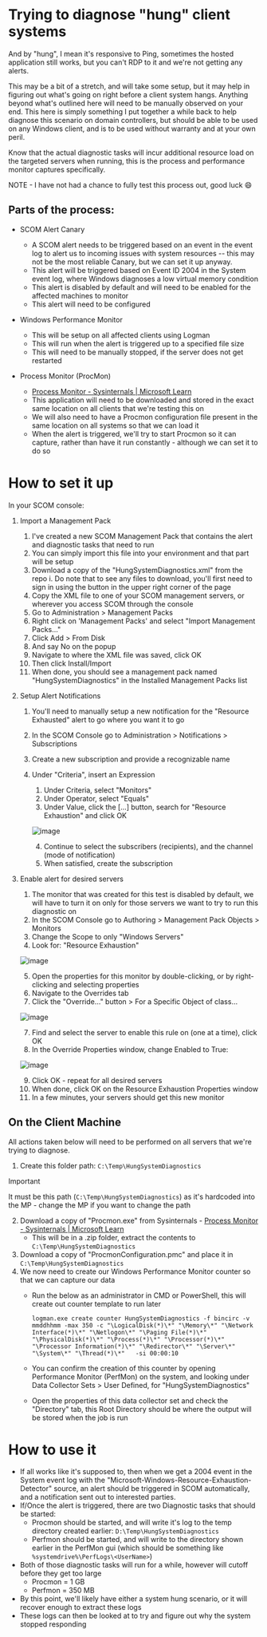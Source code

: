 # Trying to diagnose "hung" client systems

And by "hung", I mean it's responsive to Ping, sometimes the hosted application still works, but you can't RDP to it and we're not getting any alerts.

This may be a bit of a stretch, and will take some setup, but it may help in figuring out what's going on right before a client system hangs. Anything beyond what's outlined here will need to be manually observed on your end. This here is simply something I put together a while back to help diagnose this scenario on domain controllers, but should be able to be used on any Windows client, and is to be used without warranty and at your own peril.

Know that the actual diagnostic tasks will incur additional resource load on the targeted servers when running, this is the process and performance monitor captures specifically.

NOTE - I have not had a chance to fully test this process out, good luck :smile:

## Parts of the process:

  - SCOM Alert Canary
    - A SCOM alert needs to be triggered based on an event in the event log to alert us to incoming issues with system resources -- this may not be the most reliable Canary, but we can set it up anyway. 
    - This alert will be triggered based on Event ID 2004 in the System event log, where Windows diagnoses a low virtual memory condition
    - This alert is disabled by default and will need to be enabled for the affected machines to monitor
    - This alert will need to be configured 

  - Windows Performance Monitor
    - This will be setup on all affected clients using Logman
    - This will run when the alert is triggered up to a specified file size
    - This will need to be manually stopped, if the server does not get restarted

  - Process Monitor (ProcMon)
    - [Process Monitor - Sysinternals | Microsoft Learn](https://learn.microsoft.com/en-us/sysinternals/downloads/procmon)
    - This application will need to be downloaded and stored in the exact same location on all clients that we're testing this on
    - We will also need to have a Procmon configuration file present in the same location on all systems so that we can load it
    - When the alert is triggered, we'll try to start Procmon so it can capture, rather than have it run constantly - although we can set it to do so


# How to set it up

In your SCOM console:
1. Import a Management Pack
    1. I've created a new SCOM Management Pack that contains the alert and diagnostic tasks that need to run
    2. You can simply import this file into your environment and that part will be setup
    3. Download a copy of the "HungSystemDiagnostics.xml" from the repo
      i. Do note that to see any files to download, you'll first need to sign in using the button in the upper right corner of the page
    4. Copy the XML file to one of your SCOM management servers, or wherever you access SCOM through the console
    5. Go to Administration > Management Packs
    6. Right click on 'Management Packs' and select "Import Management Packs…"
    7. Click Add > From Disk
    8. And say No on the popup
    9. Navigate to where the XML file was saved, click OK
    10. Then click Install/Import
    11. When done, you should see a management pack named "HungSystemDiagnostics" in the Installed Management Packs list
		
	
2. Setup Alert Notifications
    1. You'll need to manually setup a new notification for the "Resource Exhausted" alert to go where you want it to go
    2. In the SCOM Console go to Administration > Notifications > Subscriptions
    3. Create a new subscription and provide a recognizable name
    4. Under "Criteria", insert an Expression
        1. Under Criteria, select "Monitors"
        2. Under Operator, select "Equals"
        3. Under Value, click the […] button, search for "Resource Exhaustion" and click OK
      
          ![image](https://github.com/sepaugh/SCOM/assets/9103519/a8daaca9-293c-4ff2-a93c-319d9d5a7a40)
      
        4. Continue to select the subscribers (recipients), and the channel (mode of notification)
        5. When satisfied, create the subscription
    
3. Enable alert for desired servers
    1. The monitor that was created for this test is disabled by default, we will have to turn it on only for those servers we want to try to run this diagnostic on
    2. In the SCOM Console go to Authoring > Management Pack Objects > Monitors
    3. Change the Scope to only "Windows Servers"
    4. Look for: "Resource Exhaustion"
    
    ![image](https://github.com/sepaugh/SCOM/assets/9103519/3b8ad814-7b75-44a0-a48a-8c97df2c967c)

    
    5. Open the properties for this monitor by double-clicking, or by right-clicking and selecting properties
    6. Navigate to the Overrides tab
    7. Click the "Override…" button > For a Specific Object of class…
    
    ![image](https://github.com/sepaugh/SCOM/assets/9103519/aaca49c8-e333-4024-acf4-f6a894f77fee)
    
    7. Find and select the server to enable this rule on (one at a time), click OK
    8. In the Override Properties window, change Enabled to True:
    
    ![image](https://github.com/sepaugh/SCOM/assets/9103519/fae4a833-6399-4ca5-91d7-4c69c1413363)
    
    9. Click OK - repeat for all desired servers
    10. When done, click OK on the Resource Exhaustion Properties window
    11. In a few minutes, your servers should get this new monitor


## On the Client Machine
All actions taken below will need to be performed on all servers that we're trying to diagnose.

1. Create this folder path: `C:\Temp\HungSystemDiagnostics`

> [!IMPORTANT]
> It must be this path (`C:\Temp\HungSystemDiagnostics`) as it's hardcoded into the MP - change the MP if you want to change the path

2. Download a copy of "Procmon.exe" from Sysinternals - [Process Monitor - Sysinternals | Microsoft Learn](https://learn.microsoft.com/en-us/sysinternals/downloads/procmon)
	- This will be in a .zip folder, extract the contents to `C:\Temp\HungSystemDiagnostics`
3. Download a copy of "ProcmonConfiguration.pmc" and place it in `C:\Temp\HungSystemDiagnostics`
5. We now need to create our Windows Performance Monitor counter so that we can capture our data
    - Run the below as an administrator in CMD or PowerShell, this will create out counter template to run later

      ```CMD
      logman.exe create counter HungSystemDiagnostics -f bincirc -v mmddhhmm -max 350 -c "\LogicalDisk(*)\*" "\Memory\*" "\Network Interface(*)\*" "\Netlogon\*" "\Paging File(*)\*" "\PhysicalDisk(*)\*" "\Process(*)\*" "\Processor(*)\*" "\Processor Information(*)\*" "\Redirector\*" "\Server\*" "\System\*" "\Thread(*)\*"   -si 00:00:10
      ```

    - You can confirm the creation of this counter by opening Performance Monitor (PerfMon) on the system, and looking under Data Collector Sets > User Defined, for "HungSystemDiagnostics"
    - Open the properties of this data collector set and check the "Directory" tab, this Root Directory should be where the output will be stored when the job is run
	
	
# How to use it

- If all works like it's supposed to, then when we get a 2004 event in the System event log with the "Microsoft-Windows-Resource-Exhaustion-Detector" source, an alert should be triggered in SCOM automatically, and a notification sent out to interested parties.
- If/Once the alert is triggered, there are two Diagnostic tasks that should be started:
    - Procmon should be started, and will write it's log to the temp directory created earlier: `D:\Temp\HungSystemDiagnostics`
    - Perfmon should be started, and will write to the directory shown earlier in the PerfMon gui (which should be something like `%systemdrive%\PerfLogs\<UserName>`)
- Both of those diagnostic tasks will run for a while, however will cutoff before they get too large 
    - Procmon = 1 GB
    - Perfmon = 350 MB
- By this point, we'll likely have either a system hung scenario, or it will recover enough to extract these logs
- These logs can then be looked at to try and figure out why the system stopped responding

